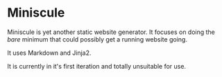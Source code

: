 Miniscule
=========

Miniscule is yet another static website generator. It focuses on doing the _bare_ minimum that could possibly get a running website going.

It uses Markdown and Jinja2.

It is currently in it's first iteration and totally unsuitable for use.
